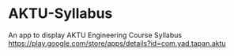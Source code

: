 # AKTU-Syllabus
An app to display AKTU Engineering Course Syllabus
https://play.google.com/store/apps/details?id=com.yad.tapan.aktu
